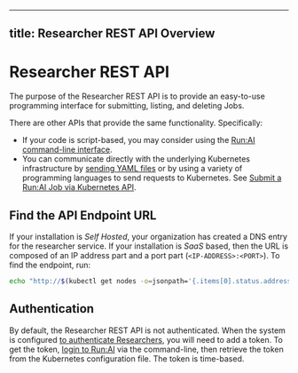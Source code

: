 
---
title: Researcher REST API  Overview
---
# Researcher REST API

The purpose of the Researcher REST API is to provide an easy-to-use programming interface for submitting, listing, and deleting Jobs. 

There are other APIs that provide the same functionality. Specifically:

* If your code is script-based, you may consider using the [Run:AI command-line interface](../../Researcher/cli-reference/Introduction.md).
* You can communicate directly with the underlying Kubernetes infrastructure by [sending YAML files](../k8s-api/launch-job-via-yaml.md) or by using a variety of programming languages to send requests to Kubernetes. See [Submit a Run:AI Job via Kubernetes API](../k8s-api/launch-job-via-kubernetes-api.md).

## Find the API Endpoint URL

If your installation is _Self Hosted_, your organization has created a DNS entry for the researcher service. If your installation is _SaaS_ based, then the URL is composed of an IP address part and a port part (`<IP-ADDRESS>:<PORT>`). To find the endpoint, run:

``` bash
echo "http://$(kubectl get nodes -o=jsonpath='{.items[0].status.addresses[0].address}'):$(kubectl get services -n runai -o=jsonpath='{.items[?(@.metadata.name == "researcher-service")].spec.ports[0].nodePort}')"
```

## Authentication

By default, the Researcher REST API is not authenticated. When the system is configured [ to authenticate Researchers](../../admin/runai-setup/cluster-setup/researcher-authentication.md), you will need to add a token. To get the token, [login to Run:AI](../../../Researcher/cli-reference/runai-login) via the command-line, then retrieve the token from the Kubernetes configuration file. The token is time-based. 